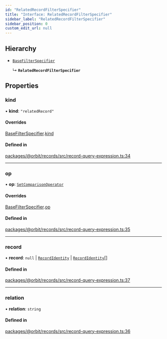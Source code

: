 ```yaml
---
id: "RelatedRecordFilterSpecifier"
title: "Interface: RelatedRecordFilterSpecifier"
sidebar_label: "RelatedRecordFilterSpecifier"
sidebar_position: 0
custom_edit_url: null
---
```


## Hierarchy

- [`BaseFilterSpecifier`](BaseFilterSpecifier.md)

  ↳ **`RelatedRecordFilterSpecifier`**

## Properties

### kind

• **kind**: ``"relatedRecord"``

#### Overrides

[BaseFilterSpecifier](BaseFilterSpecifier.md).[kind](BaseFilterSpecifier.md#kind)

#### Defined in

[packages/@orbit/records/src/record-query-expression.ts:34](https://github.com/orbitjs/orbit/blob/6e0cbd41/packages/@orbit/records/src/record-query-expression.ts#L34)

___

### op

• **op**: [`SetComparisonOperator`](../modules.md#setcomparisonoperator)

#### Overrides

[BaseFilterSpecifier](BaseFilterSpecifier.md).[op](BaseFilterSpecifier.md#op)

#### Defined in

[packages/@orbit/records/src/record-query-expression.ts:35](https://github.com/orbitjs/orbit/blob/6e0cbd41/packages/@orbit/records/src/record-query-expression.ts#L35)

___

### record

• **record**: ``null`` \| [`RecordIdentity`](RecordIdentity.md) \| [`RecordIdentity`](RecordIdentity.md)[]

#### Defined in

[packages/@orbit/records/src/record-query-expression.ts:37](https://github.com/orbitjs/orbit/blob/6e0cbd41/packages/@orbit/records/src/record-query-expression.ts#L37)

___

### relation

• **relation**: `string`

#### Defined in

[packages/@orbit/records/src/record-query-expression.ts:36](https://github.com/orbitjs/orbit/blob/6e0cbd41/packages/@orbit/records/src/record-query-expression.ts#L36)

